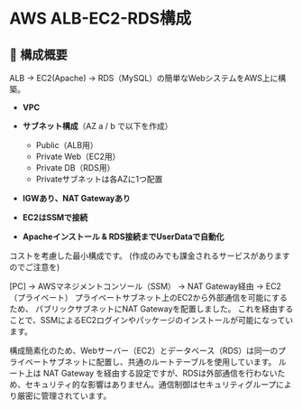 # AWS ALB-EC2-RDS構成

## 📌 構成概要

ALB → EC2(Apache) → RDS（MySQL）の簡単なWebシステムをAWS上に構築。

* **VPC**
* **サブネット構成**（AZ a / b で以下を作成）

  * Public（ALB用）
  * Private Web（EC2用）
  * Private DB（RDS用）
  * Privateサブネットは各AZに1つ配置
* **IGWあり、NAT Gatewayあり**
* **EC2はSSMで接続**
* **Apacheインストール & RDS接続までUserDataで自動化**

コストを考慮した最小構成です。
(作成のみでも課金されるサービスがありますのでご注意を)


[PC] → AWSマネジメントコンソール（SSM） → NAT Gateway経由 → EC2（プライベート）
プライベートサブネット上のEC2から外部通信を可能にするため、
パブリックサブネットにNAT Gatewayを配置しました。
これを経由することで、SSMによるEC2ログインやパッケージのインストールが可能になっています。


構成簡素化のため、Webサーバー（EC2）とデータベース（RDS）は同一のプライベートサブネットに配置し、共通のルートテーブルを使用しています。
ルート上は NAT Gateway を経由する設定ですが、RDSは外部通信を行わないため、セキュリティ的な影響はありません。通信制御はセキュリティグループにより厳密に管理されています。

